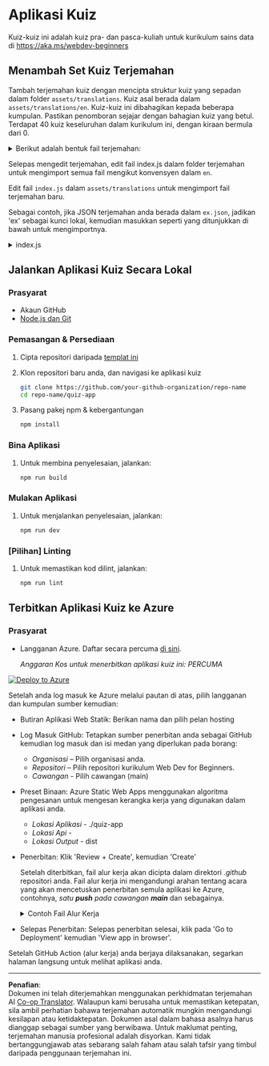 <!--
CO_OP_TRANSLATOR_METADATA:
{
  "original_hash": "5301875c55bb305e6046bed3a4fd06d2",
  "translation_date": "2025-08-27T23:04:07+00:00",
  "source_file": "quiz-app/README.md",
  "language_code": "ms"
}
-->
# Aplikasi Kuiz

Kuiz-kuiz ini adalah kuiz pra- dan pasca-kuliah untuk kurikulum sains data di https://aka.ms/webdev-beginners

## Menambah Set Kuiz Terjemahan

Tambah terjemahan kuiz dengan mencipta struktur kuiz yang sepadan dalam folder `assets/translations`. Kuiz asal berada dalam `assets/translations/en`. Kuiz-kuiz ini dibahagikan kepada beberapa kumpulan. Pastikan penomboran sejajar dengan bahagian kuiz yang betul. Terdapat 40 kuiz keseluruhan dalam kurikulum ini, dengan kiraan bermula dari 0.

  
<details>
<summary>Berikut adalah bentuk fail terjemahan:</summary>

```
[
    {
        "title": "A title",
        "complete": "A complete button title",
        "error": "An error message upon selecting the wrong answer",
        "quizzes": [
            {
                "id": 1,
                "title": "Title",
                "quiz": [
                    {
                        "questionText": "The question asked",
                        "answerOptions": [
                            {
                                "answerText": "Option 1 title",
                                "isCorrect": true
                            },
                            {
                                "answerText": "Option 2 title",
                                "isCorrect": false
                            }
                        ]
                    }
                ]
            }
        ]
    }
]
```
</details>

Selepas mengedit terjemahan, edit fail index.js dalam folder terjemahan untuk mengimport semua fail mengikut konvensyen dalam `en`.

Edit fail `index.js` dalam `assets/translations` untuk mengimport fail terjemahan baru. 

Sebagai contoh, jika JSON terjemahan anda berada dalam `ex.json`, jadikan 'ex' sebagai kunci lokal, kemudian masukkan seperti yang ditunjukkan di bawah untuk mengimportnya.

<details>
<summary>index.js</summary>

```
import ex from "./ex.json";

// if 'ex' is localization key then enter it like so in `messages` to expose it 

const messages = {
  ex: ex[0],
};

export default messages;
```

</details>

## Jalankan Aplikasi Kuiz Secara Lokal

### Prasyarat

- Akaun GitHub
- [Node.js dan Git](https://nodejs.org/)

### Pemasangan & Persediaan

1. Cipta repositori daripada [templat ini](https://github.com/new?template_name=Web-Dev-For-Beginners&template_owner=microsoft) 

1. Klon repositori baru anda, dan navigasi ke aplikasi kuiz

   ```bash
   git clone https://github.com/your-github-organization/repo-name
   cd repo-name/quiz-app
   ```

1. Pasang pakej npm & kebergantungan

   ```bash
   npm install
   ```

### Bina Aplikasi

1. Untuk membina penyelesaian, jalankan:

   ```bash
   npm run build
   ```

### Mulakan Aplikasi

1. Untuk menjalankan penyelesaian, jalankan:

    ```bash
    npm run dev
    ```

### [Pilihan] Linting

1. Untuk memastikan kod dilint, jalankan:

    ```bash
    npm run lint
    ```

## Terbitkan Aplikasi Kuiz ke Azure 

### Prasyarat
- Langganan Azure. Daftar secara percuma [di sini](https://aka.ms/azure-free).

    _Anggaran Kos untuk menerbitkan aplikasi kuiz ini: PERCUMA_

[![Deploy to Azure](https://aka.ms/deploytoazurebutton)](https://portal.azure.com/#create/Microsoft.StaticApp)

Setelah anda log masuk ke Azure melalui pautan di atas, pilih langganan dan kumpulan sumber kemudian:

- Butiran Aplikasi Web Statik: Berikan nama dan pilih pelan hosting
- Log Masuk GitHub: Tetapkan sumber penerbitan anda sebagai GitHub kemudian log masuk dan isi medan yang diperlukan pada borang:
    - *Organisasi* – Pilih organisasi anda.
    - *Repositori* – Pilih repositori kurikulum Web Dev for Beginners. 
    - *Cawangan* - Pilih cawangan (main) 
- Preset Binaan: Azure Static Web Apps menggunakan algoritma pengesanan untuk mengesan kerangka kerja yang digunakan dalam aplikasi anda. 
    - *Lokasi Aplikasi* - ./quiz-app
    - *Lokasi Api* -
    - *Lokasi Output* - dist
- Penerbitan: Klik 'Review + Create', kemudian 'Create'

    Setelah diterbitkan, fail alur kerja akan dicipta dalam direktori *.github* repositori anda. Fail alur kerja ini mengandungi arahan tentang acara yang akan mencetuskan penerbitan semula aplikasi ke Azure, contohnya, _satu **push** pada cawangan **main**_ dan sebagainya.

    <details>
    <summary>Contoh Fail Alur Kerja</summary>
    Berikut adalah contoh bagaimana fail alur kerja GitHub Actions mungkin kelihatan:
    name: Azure Static Web Apps CI/CD

    ```
    on:
    push:
        branches:
        - main
    pull_request:
        types: [opened, synchronize, reopened, closed]
        branches:
        - main

    jobs:
    build_and_deploy_job:
        runs-on: ubuntu-latest
        name: Build and Deploy Job
        steps:
        - uses: actions/checkout@v2
        - name: Build And Deploy
            id: builddeploy
            uses: Azure/static-web-apps-deploy@v1
            with:
            azure_static_web_apps_api_token: ${{ secrets.AZURE_STATIC_WEB_APPS_API_TOKEN }}
            repo_token: ${{ secrets.GITHUB_TOKEN }}
            action: "upload"
            app_location: "quiz-app" # App source code path
            api_location: ""API source code path optional
            output_location: "dist" #Built app content directory - optional
    ```

    </details>

- Selepas Penerbitan: Selepas penerbitan selesai, klik pada 'Go to Deployment' kemudian 'View app in browser'.

Setelah GitHub Action (alur kerja) anda berjaya dilaksanakan, segarkan halaman langsung untuk melihat aplikasi anda.

---

**Penafian**:  
Dokumen ini telah diterjemahkan menggunakan perkhidmatan terjemahan AI [Co-op Translator](https://github.com/Azure/co-op-translator). Walaupun kami berusaha untuk memastikan ketepatan, sila ambil perhatian bahawa terjemahan automatik mungkin mengandungi kesilapan atau ketidaktepatan. Dokumen asal dalam bahasa asalnya harus dianggap sebagai sumber yang berwibawa. Untuk maklumat penting, terjemahan manusia profesional adalah disyorkan. Kami tidak bertanggungjawab atas sebarang salah faham atau salah tafsir yang timbul daripada penggunaan terjemahan ini.